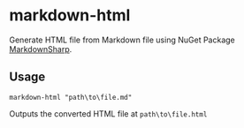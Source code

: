 # markdown-html

Generate HTML file from Markdown file using NuGet Package [MarkdownSharp](https://www.nuget.org/packages/MarkdownSharp/).

## Usage

```
markdown-html "path\to\file.md"
```

Outputs the converted HTML file at `path\to\file.html`
